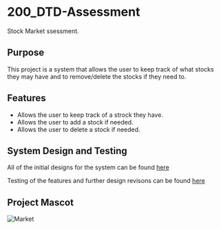 # 200_DTD-Assessment

Stock Market ssessment.

## Purpose

This project is a system that allows the user to keep track of what stocks 
they may have and to remove/delete the stocks if they need to.

## Features

- Allows the user to keep track of a strock they have.
- Allows the user to add a stock if needed.
- Allows the user to delete a stock if needed.

## System Design and Testing

All of the initial designs for the system can be found
[here](Design.md)

Testing of the features and further design revisons can be found
[here](Testing.md)

## Project Mascot

![Market](images/StockMarket.png)